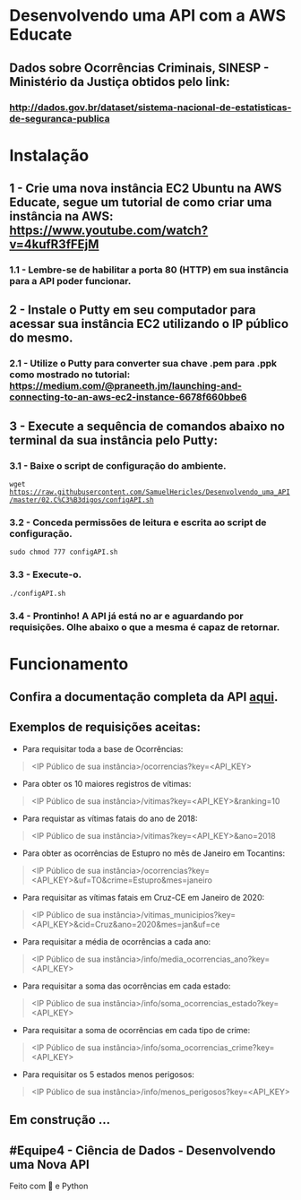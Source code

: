 # Desenvolvendo uma API com a AWS Educate
## Dados sobre Ocorrências Criminais, SINESP - Ministério da Justiça obtidos pelo link:
### http://dados.gov.br/dataset/sistema-nacional-de-estatisticas-de-seguranca-publica

# Instalação

## 1 - Crie uma nova instância EC2 **Ubuntu** na AWS Educate, segue um tutorial de como criar uma instância na AWS: https://www.youtube.com/watch?v=4kufR3fFEjM
### 1.1 - Lembre-se de habilitar a porta 80 (HTTP) em sua instância para a API poder funcionar.

## 2 - Instale o Putty em seu computador para acessar sua instância EC2 utilizando o IP público do mesmo.
### 2.1 - Utilize o Putty para converter sua chave .pem para .ppk como mostrado no tutorial: https://medium.com/@praneeth.jm/launching-and-connecting-to-an-aws-ec2-instance-6678f660bbe6

## 3 - Execute a sequência de comandos abaixo no terminal da sua instância pelo Putty:
### 3.1 - Baixe o script de configuração do ambiente.
<code>wget https://raw.githubusercontent.com/SamuelHericles/Desenvolvendo_uma_API/master/02.C%C3%B3digos/configAPI.sh</code>

### 3.2 -  Conceda permissões de leitura e escrita ao script de configuração.
<code>sudo chmod 777 configAPI.sh</code>

### 3.3 - Execute-o.
<code>./configAPI.sh</code>

### 3.4 - Prontinho! A API já está no ar e aguardando por requisições. Olhe abaixo o que a mesma é capaz de retornar.

# Funcionamento

## Confira a documentação completa da API [aqui](https://docs.google.com/document/d/1yBTdEPZ05kxDgXAp0umdSry_XSp_ont2205MljGQAKA/edit?usp=sharing).

## Exemplos de requisições aceitas:

* Para requisitar toda a base de Ocorrências:
> <IP Público de sua instância>/ocorrencias?key=<API_KEY>
* Para obter os 10 maiores registros de vítimas:
> <IP Público de sua instância>/vitimas?key=<API_KEY>&ranking=10
* Para requistar as vítimas fatais do ano de 2018:
> <IP Público de sua instância>/vitimas?key=<API_KEY>&ano=2018
* Para obter as ocorrências de Estupro no mês de Janeiro em Tocantins:
> <IP Público de sua instância>/ocorrencias?key=<API_KEY>&uf=TO&crime=Estupro&mes=janeiro
* Para requisitar as vítimas fatais em Cruz-CE em Janeiro de 2020:
> <IP Público de sua instância>/vitimas_municipios?key=<API_KEY>&cid=Cruz&ano=2020&mes=jan&uf=ce
* Para requisitar a média de ocorrências a cada ano:
> <IP Público de sua instância>/info/media_ocorrencias_ano?key=<API_KEY>
* Para requisitar a soma das ocorrências em cada estado:
> <IP Público de sua instância>/info/soma_ocorrencias_estado?key=<API_KEY>
* Para requisitar a soma de ocorrências em cada tipo de crime:
> <IP Público de sua instância>/info/soma_ocorrencias_crime?key=<API_KEY>
* Para requisitar os 5 estados menos perigosos:
> <IP Público de sua instância>/info/menos_perigosos?key=<API_KEY>

## Em construção ...


## #Equipe4 - Ciência de Dados - Desenvolvendo uma Nova API

Feito com 💙 e Python